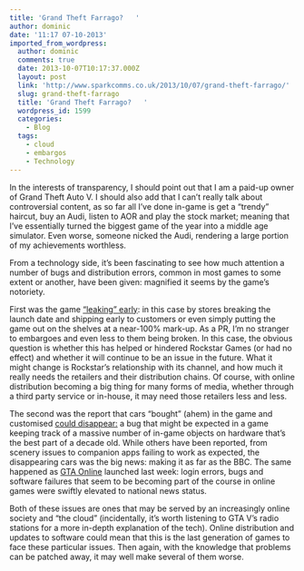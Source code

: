 ```yaml
---
title: 'Grand Theft Farrago?   '
author: dominic
date: '11:17 07-10-2013'
imported_from_wordpress:
  author: dominic
  comments: true
  date: 2013-10-07T10:17:37.000Z
  layout: post
  link: 'http://www.sparkcomms.co.uk/2013/10/07/grand-theft-farrago/'
  slug: grand-theft-farrago
  title: 'Grand Theft Farrago?   '
  wordpress_id: 1599
  categories:
    - Blog
  tags:
    - cloud
    - embargos
    - Technology
---
```


In the interests of transparency, I should point out that I am a paid-up owner of Grand Theft Auto V. I should also add that I can’t really talk about controversial content, as so far all I’ve done in-game is get a “trendy” haircut, buy an Audi, listen to AOR and play the stock market; meaning that I’ve essentially turned the biggest game of the year into a middle age simulator. Even worse, someone nicked the Audi, rendering a large portion of my achievements worthless.

From a technology side, it’s been fascinating to see how much attention a number of bugs and distribution errors, common in most games to some extent or another, have been given: magnified it seems by the game’s notoriety.

First was the game [“leaking” early](http://www.bbc.co.uk/news/technology-24109176): in this case by stores breaking the launch date and shipping early to customers or even simply putting the game out on the shelves at a near-100% mark-up. As a PR, I’m no stranger to embargoes and even less to them being broken. In this case, the obvious question is whether this has helped or hindered Rockstar Games (or had no effect) and whether it will continue to be an issue in the future. What it might change is Rockstar’s relationship with its channel, and how much it really needs the retailers and their distribution chains. Of course, with online distribution becoming a big thing for many forms of media, whether through a third party service or in-house, it may need those retailers less and less.

The second was the report that cars “bought” (ahem) in the game and customised [could disappear:](http://www.bbc.co.uk/newsbeat/24220206) a bug that might be expected in a game keeping track of a massive number of in-game objects on hardware that’s the best part of a decade old. While others have been reported, from scenery issues to companion apps failing to work as expected, the disappearing cars was the big news: making it as far as the BBC. The same happened as [GTA Online](http://news.sky.com/story/1148642/gta-v-online-launch-problems-rockstar-sorry) launched last week: login errors, bugs and software failures that seem to be becoming part of the course in online games were swiftly elevated to national news status.

Both of these issues are ones that may be served by an increasingly online society and “the cloud” (incidentally, it’s worth listening to GTA V’s radio stations for a more in-depth explanation of the tech). Online distribution and updates to software could mean that this is the last generation of games to face these particular issues. Then again, with the knowledge that problems can be patched away, it may well make several of them worse.  
